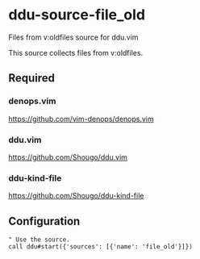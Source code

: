 # ddu-source-file_old

Files from v:oldfiles source for ddu.vim

This source collects files from v:oldfiles.

## Required

### denops.vim

https://github.com/vim-denops/denops.vim

### ddu.vim

https://github.com/Shougo/ddu.vim

### ddu-kind-file

https://github.com/Shougo/ddu-kind-file

## Configuration

```vim
" Use the source.
call ddu#start({'sources': [{'name': 'file_old'}]})
```
